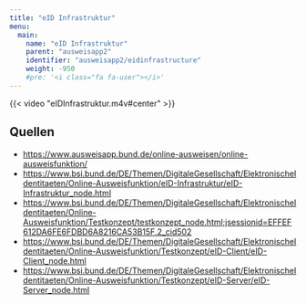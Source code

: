```yaml
---
title: "eID Infrastruktur"
menu:
  main:
    name: "eID Infrastruktur"
    parent: "ausweisapp2"
    identifier: "ausweisapp2/eidinfrastructure"
    weight: -950
    #pre: '<i class="fa fa-user"></i>'
---
```


{{< video "eIDInfrastruktur.m4v#center" >}}

## Quellen

- https://www.ausweisapp.bund.de/online-ausweisen/online-ausweisfunktion/
- https://www.bsi.bund.de/DE/Themen/DigitaleGesellschaft/ElektronischeIdentitaeten/Online-Ausweisfunktion/eID-Infrastruktur/eID-Infrastruktur_node.html
- https://www.bsi.bund.de/DE/Themen/DigitaleGesellschaft/ElektronischeIdentitaeten/Online-Ausweisfunktion/Testkonzept/testkonzept_node.html;jsessionid=EFFEF612DA6FE6FDBD6A8216CA53B15F.2_cid502
- https://www.bsi.bund.de/DE/Themen/DigitaleGesellschaft/ElektronischeIdentitaeten/Online-Ausweisfunktion/Testkonzept/eID-Client/eID-Client_node.html
- https://www.bsi.bund.de/DE/Themen/DigitaleGesellschaft/ElektronischeIdentitaeten/Online-Ausweisfunktion/Testkonzept/eID-Server/eID-Server_node.html

&nbsp;
